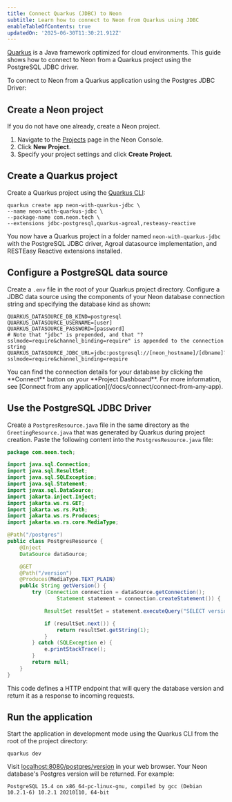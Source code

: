```yaml
---
title: Connect Quarkus (JDBC) to Neon
subtitle: Learn how to connect to Neon from Quarkus using JDBC
enableTableOfContents: true
updatedOn: '2025-06-30T11:30:21.912Z'
---
```


[Quarkus](https://quarkus.io/) is a Java framework optimized for cloud environments. This guide shows how to connect to Neon from a Quarkus project using the PostgreSQL JDBC driver.

To connect to Neon from a Quarkus application using the Postgres JDBC Driver:

<Steps>

## Create a Neon project

If you do not have one already, create a Neon project.

1. Navigate to the [Projects](https://console.neon.tech/app/projects) page in the Neon Console.
2. Click **New Project**.
3. Specify your project settings and click **Create Project**.

## Create a Quarkus project

Create a Quarkus project using the [Quarkus CLI](https://quarkus.io/guides/cli-tooling):

```shell
quarkus create app neon-with-quarkus-jdbc \
--name neon-with-quarkus-jdbc \
--package-name com.neon.tech \
--extensions jdbc-postgresql,quarkus-agroal,resteasy-reactive
```

You now have a Quarkus project in a folder named `neon-with-quarkus-jdbc` with the PostgreSQL JDBC driver, Agroal datasource implementation, and RESTEasy Reactive extensions installed.

## Configure a PostgreSQL data source

Create a `.env` file in the root of your Quarkus project directory. Configure a JDBC data source using the components of your Neon database connection string and specifying the database kind as shown:

```shell shouldWrap
QUARKUS_DATASOURCE_DB_KIND=postgresql
QUARKUS_DATASOURCE_USERNAME=[user]
QUARKUS_DATASOURCE_PASSWORD=[password]
# Note that "jdbc" is prepended, and that "?sslmode=require&channel_binding=require" is appended to the connection string
QUARKUS_DATASOURCE_JDBC_URL=jdbc:postgresql://[neon_hostname]/[dbname]?sslmode=require&channel_binding=require
```

<Admonition type="note">
You can find the connection details for your database by clicking the **Connect** button on your **Project Dashboard**. For more information, see [Connect from any application](/docs/connect/connect-from-any-app).
</Admonition>

## Use the PostgreSQL JDBC Driver

Create a `PostgresResource.java` file in the same directory as the `GreetingResource.java` that was generated by Quarkus during project creation. Paste the following content into the `PostgresResource.java` file:

```java
package com.neon.tech;

import java.sql.Connection;
import java.sql.ResultSet;
import java.sql.SQLException;
import java.sql.Statement;
import javax.sql.DataSource;
import jakarta.inject.Inject;
import jakarta.ws.rs.GET;
import jakarta.ws.rs.Path;
import jakarta.ws.rs.Produces;
import jakarta.ws.rs.core.MediaType;

@Path("/postgres")
public class PostgresResource {
    @Inject
    DataSource dataSource;

    @GET
    @Path("/version")
    @Produces(MediaType.TEXT_PLAIN)
    public String getVersion() {
        try (Connection connection = dataSource.getConnection();
                Statement statement = connection.createStatement()) {

            ResultSet resultSet = statement.executeQuery("SELECT version()");

            if (resultSet.next()) {
                return resultSet.getString(1);
            }
        } catch (SQLException e) {
            e.printStackTrace();
        }
        return null;
    }
}
```

This code defines a HTTP endpoint that will query the database version and return it as a response to incoming requests.

## Run the application

Start the application in development mode using the Quarkus CLI from the root of the project directory:

```shell
quarkus dev
```

Visit [localhost:8080/postgres/version](http://localhost:8080/postgres/version) in your web browser. Your Neon database's Postgres version will be returned. For example:

```
PostgreSQL 15.4 on x86_64-pc-linux-gnu, compiled by gcc (Debian 10.2.1-6) 10.2.1 20210110, 64-bit
```

</Steps>

<NeedHelp/>
